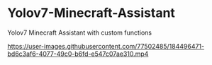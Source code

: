 # Yolov7-Minecraft-Assistant
Yolov7 Minecraft Assistant with custom functions



https://user-images.githubusercontent.com/77502485/184496471-bd6c3af6-4077-49c0-b6fd-e547c07ae310.mp4

